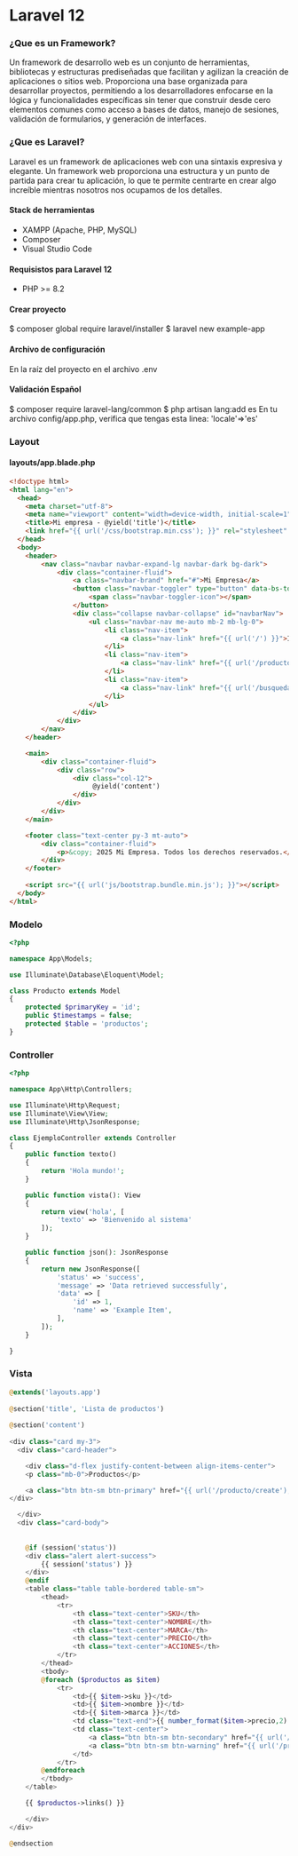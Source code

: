 # Laravel 12
### ¿Que es un Framework?
Un framework de desarrollo web es un conjunto de herramientas, bibliotecas y estructuras prediseñadas que facilitan y agilizan la creación de aplicaciones o sitios web. 
Proporciona una base organizada para desarrollar proyectos, permitiendo a los desarrolladores enfocarse en la lógica y funcionalidades específicas sin tener que construir desde cero elementos comunes como acceso a bases de datos, manejo de sesiones, validación de formularios, y generación de interfaces.

### ¿Que es Laravel?
Laravel es un framework de aplicaciones web con una sintaxis expresiva y elegante. Un framework web proporciona una estructura y un punto de partida para crear tu aplicación, lo que te permite centrarte en crear algo increíble mientras nosotros nos ocupamos de los detalles. 

#### Stack de herramientas 
- XAMPP (Apache, PHP, MySQL)
- Composer
- Visual Studio Code

#### Requisistos para Laravel 12 
- PHP >= 8.2

#### Crear proyecto

$ composer global require laravel/installer
$ laravel new example-app

#### Archivo de configuración
En la raíz del proyecto en el archivo .env

#### Validación Español
$ composer require laravel-lang/common
$ php artisan lang:add es
En tu archivo config/app.php, verifica que tengas esta linea:
'locale'=>'es'

### Layout
#### layouts/app.blade.php
```html
<!doctype html>
<html lang="en">
  <head>
    <meta charset="utf-8">
    <meta name="viewport" content="width=device-width, initial-scale=1">
    <title>Mi empresa - @yield('title')</title>
    <link href="{{ url('/css/bootstrap.min.css'); }}" rel="stylesheet" >
  </head>
  <body>
    <header>
        <nav class="navbar navbar-expand-lg navbar-dark bg-dark">
            <div class="container-fluid">
                <a class="navbar-brand" href="#">Mi Empresa</a>
                <button class="navbar-toggler" type="button" data-bs-toggle="collapse" data-bs-target="#navbarNav" aria-controls="navbarNav" aria-expanded="false" aria-label="Toggle navigation">
                    <span class="navbar-toggler-icon"></span>
                </button>
                <div class="collapse navbar-collapse" id="navbarNav">
                    <ul class="navbar-nav me-auto mb-2 mb-lg-0">
                        <li class="nav-item">
                            <a class="nav-link" href="{{ url('/') }}">Inicio</a>
                        </li>
                        <li class="nav-item">
                            <a class="nav-link" href="{{ url('/producto') }}">Productos</a>
                        </li>
                        <li class="nav-item">
                            <a class="nav-link" href="{{ url('/busqueda') }}">Búsqueda</a>
                        </li>
                    </ul>
                </div>
            </div>
        </nav>
    </header>

    <main>
        <div class="container-fluid">
            <div class="row">
                <div class="col-12">
                     @yield('content')
                </div>
            </div>
        </div>
    </main>

    <footer class="text-center py-3 mt-auto">
        <div class="container-fluid">
            <p>&copy; 2025 Mi Empresa. Todos los derechos reservados.</p>
        </div>
    </footer>
    
    <script src="{{ url('js/bootstrap.bundle.min.js'); }}"></script>
  </body>
</html>
```
### Modelo

```php
<?php

namespace App\Models;

use Illuminate\Database\Eloquent\Model;

class Producto extends Model
{
    protected $primaryKey = 'id';
    public $timestamps = false;
    protected $table = 'productos';
}

```
### Controller

```php
<?php

namespace App\Http\Controllers;

use Illuminate\Http\Request;
use Illuminate\View\View;
use Illuminate\Http\JsonResponse;

class EjemploController extends Controller
{
    public function texto()
    {
        return 'Hola mundo!';
    }

    public function vista(): View
    {
        return view('hola', [
            'texto' => 'Bienvenido al sistema'
        ]);
    }

    public function json(): JsonResponse
    {
        return new JsonResponse([
            'status' => 'success',
            'message' => 'Data retrieved successfully',
            'data' => [
                'id' => 1,
                'name' => 'Example Item',
            ],
        ]);
    }

}
```
### Vista

```php
@extends('layouts.app')
 
@section('title', 'Lista de productos')
 
@section('content')
    
<div class="card my-3">
  <div class="card-header">

    <div class="d-flex justify-content-between align-items-center">
    <p class="mb-0">Productos</p>

    <a class="btn btn-sm btn-primary" href="{{ url('/producto/create');}}">Agregar</a>
</div>

  </div>
  <div class="card-body">
    
    
    @if (session('status'))
    <div class="alert alert-success">
        {{ session('status') }}
    </div>
    @endif
    <table class="table table-bordered table-sm">
        <thead>
            <tr>
                <th class="text-center">SKU</th>
                <th class="text-center">NOMBRE</th>
                <th class="text-center">MARCA</th>
                <th class="text-center">PRECIO</th>
                <th class="text-center">ACCIONES</th>
            </tr>
        </thead>
        <tbody>
        @foreach ($productos as $item)
            <tr>
                <td>{{ $item->sku }}</td>
                <td>{{ $item->nombre }}</td>
                <td>{{ $item->marca }}</td>
                <td class="text-end">{{ number_format($item->precio,2) }}</td>
                <td class="text-center">
                    <a class="btn btn-sm btn-secondary" href="{{ url('/producto/'.$item->id);}}">Ver</a>
                    <a class="btn btn-sm btn-warning" href="{{ url('/producto/'.$item->id.'/edit');}}">Editar</a>
                </td>
            </tr>
        @endforeach
        </tbody>
    </table>

    {{ $productos->links() }}

    </div>
</div>

@endsection
```


